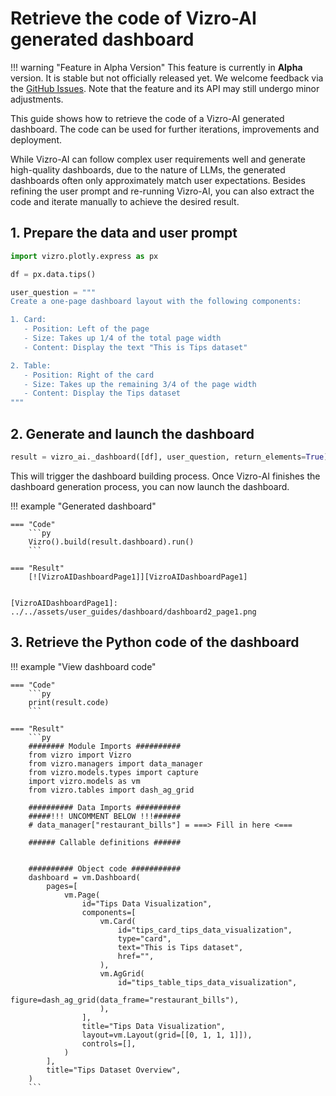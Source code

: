 # Retrieve the code of Vizro-AI generated dashboard

!!! warning "Feature in Alpha Version"
    This feature is currently in **Alpha** version. It is stable but not officially released yet. We welcome feedback via the [GitHub Issues](https://github.com/mckinsey/vizro/issues). Note that the feature and its API may still undergo minor adjustments.

This guide shows how to retrieve the code of a Vizro-AI generated dashboard. The code can be used for further iterations, improvements and deployment.

While Vizro-AI can follow complex user requirements well and generate high-quality dashboards, due to the nature of LLMs, the generated dashboards often only approximately match user expectations. Besides refining the user prompt and re-running Vizro-AI, you can also extract the code and iterate manually to achieve the desired result.


## 1. Prepare the data and user prompt
```py
import vizro.plotly.express as px

df = px.data.tips()

user_question = """
Create a one-page dashboard layout with the following components:

1. Card:
   - Position: Left of the page
   - Size: Takes up 1/4 of the total page width
   - Content: Display the text "This is Tips dataset"

2. Table:
   - Position: Right of the card
   - Size: Takes up the remaining 3/4 of the page width
   - Content: Display the Tips dataset
"""
```

## 2. Generate and launch the dashboard
```py
result = vizro_ai._dashboard([df], user_question, return_elements=True)
```
This will trigger the dashboard building process. Once Vizro-AI finishes the dashboard generation process, you can now launch the dashboard.

!!! example "Generated dashboard"

    === "Code"
        ```py
        Vizro().build(result.dashboard).run()
        ```

    === "Result"
        [![VizroAIDashboardPage1]][VizroAIDashboardPage1]


    [VizroAIDashboardPage1]: ../../assets/user_guides/dashboard/dashboard2_page1.png

## 3. Retrieve the Python code of the dashboard
!!! example "View dashboard code"

    === "Code"
        ```py
        print(result.code)
        ```

    === "Result"
        ```py
        ######## Module Imports ##########
        from vizro import Vizro
        from vizro.managers import data_manager
        from vizro.models.types import capture
        import vizro.models as vm
        from vizro.tables import dash_ag_grid

        ########## Data Imports ##########
        #####!!! UNCOMMENT BELOW !!!######
        # data_manager["restaurant_bills"] = ===> Fill in here <===

        ###### Callable definitions ######


        ########## Object code ###########
        dashboard = vm.Dashboard(
            pages=[
                vm.Page(
                    id="Tips Data Visualization",
                    components=[
                        vm.Card(
                            id="tips_card_tips_data_visualization",
                            type="card",
                            text="This is Tips dataset",
                            href="",
                        ),
                        vm.AgGrid(
                            id="tips_table_tips_data_visualization",
                            figure=dash_ag_grid(data_frame="restaurant_bills"),
                        ),
                    ],
                    title="Tips Data Visualization",
                    layout=vm.Layout(grid=[[0, 1, 1, 1]]),
                    controls=[],
                )
            ],
            title="Tips Dataset Overview",
        )
        ```
